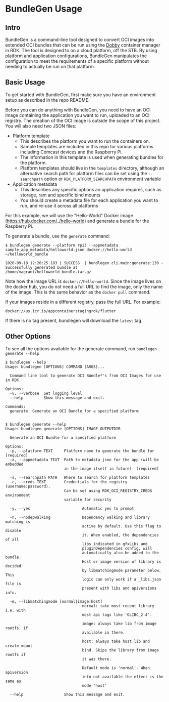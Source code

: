 # BundleGen Usage
## Intro
BundleGen is a command-line tool designed to convert OCI images into extended OCI bundles that can be run using the [Dobby](https://github.com/rdkcentral/Dobby) container manager in RDK. The tool is designed to on a cloud platform, off the STB. By using platform and application configurations, BundleGen manipulates the configuration to meet the requirements of a specific platform without needing to actually be run on that platform.

## Basic Usage
To get started with BundleGen, first make sure you have an environment setup as described in the repo README.

Before you can do anything with BundleGen, you need to have an OCI Image containing the application you want to run, uploaded to an OCI registry. The creation of the OCI image is outside the scope of this project. You will also need two JSON files:

* Platform template
  * This describes the platform you want to run the containers on.
  * Sample templates are included in this repo for various platforms including Comcast devices and the Raspberry Pi.
  * The information in this template is used when generating bundles for the platform. 
  * Platform templates should live in the `templates` directory, although an alternative search path for platform files can be set using the `--searchpath` option or `RDK_PLATFORM_SEARCHPATH` environment variable
* Application metadata
  * This describes any specific options an application requires, such as storage, ram and specific bind mounts
  * You should create a metadata file for each application you want to run, and re-use it across all platforms

For this example, we will use the "Hello-World" Docker image (https://hub.docker.com/_/hello-world) and generate a bundle for the Raspberry Pi.

To generate a bundle, use the `generate` command:

```
$ bundlegen generate --platform rpi3 --appmetadata sample_app_metadata/helloworld.json docker://hello-world ~/helloworld_bundle

2020-09-18 12:20:25.183 | SUCCESS  | bundlegen.cli.main:generate:130 - Successfully generated bundle at /home/vagrant/helloworld_bundle.tar.gz
```

Note how the image URL is `docker://hello-world`. Since the image lives on the docker hub, you do not need a full URL to find the image, only the name of the image. This is the same behavior as the `docker pull` command.

If your images reside in a different registry, pass the full URL. For example:
```
docker://us.icr.io/appcontainerstagingrdk/flutter
```

If there is no tag present, bundlegen will download the `latest` tag.


## Other Options
To see all the options available for the generate command, run `bundlegen generate --help`
```
$ bundlegen --help
Usage: bundlegen [OPTIONS] COMMAND [ARGS]...

  Command line tool to generate OCI Bundle*'s from OCI Images for use in RDK

Options:
  -v, --verbose  Set logging level
  --help         Show this message and exit.

Commands:
  generate  Generate an OCI Bundle for a specified platform


$ bundlegen generate --help
Usage: bundlegen generate [OPTIONS] IMAGE OUTPUTDIR

  Generate an OCI Bundle for a specified platform

Options:
  -p, --platform TEXT     Platform name to generate the bundle for  [required]
  -a, --appmetadata TEXT  Path to metadata json for the app (will be embedded
                          in the image itself in future)  [required]

  -s, --searchpath PATH   Where to search for platform templates
  -c, --creds TEXT        Credentials for the registry (username:password).
                          Can be set using RDK_OCI_REGISTRY_CREDS environment
                          variable for security

  -y, --yes                       Automatic yes to prompt

  -n, --nodepwalking              Dependency walking and library matching is
                                  active by default. Use this flag to disable
                                  it. When enabled, the dependencies of all
                                  libs indicated in gfxLibs and
                                  pluginDependencies config, will
                                  automatically also be added to the bundle.
                                  Host or image version of library is decided
                                  by libmatchingmode parameter below. This
                                  logic can only work if a _libs.json file is
                                  present with libs and apiversions info.

  -m, --libmatchingmode [normal|image|host]
                                  normal: take most recent library i.e. with
                                  most api tags like 'GLIBC_2.4'.

                                  image: always take lib from image rootfs, if
                                  available in there.

                                  host: always take host lib and create mount
                                  bind. Skips the library from image rootfs if
                                  it was there.

                                  Default mode is 'normal'. When apiversion
                                  info not available the effect is the same as
                                  mode 'host'

  --help                  Show this message and exit.
```
